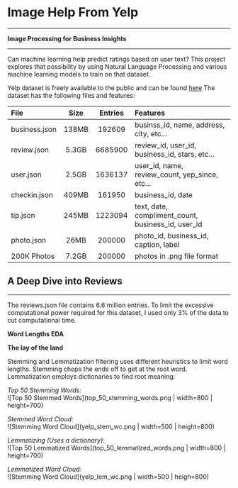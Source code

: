 # Image Help From Yelp
***
**Image Processing for Business Insights**
***

Can machine learning help predict ratings based on user text? This project explores that possibility by using Natural Language Processing and various machine learning models to train on that dataset.

Yelp dataset is freely available to the public and can be found [here](http://www.yelp.com/dataset)
The dataset has the following files and features:

| File | Size | Entries | Features |
| :----- | :-----: | :-----: | :----- |
| business.json | 138MB | 192609 | businss_id, name, address, city, etc... |
| review.json | 5.3GB | 6685900 | review_id, user_id, business_id, stars, etc... |
| user.json | 2.5GB | 1636137 | user_id, name, review_count, yep_since, etc... |
| checkin.json | 409MB | 161950 | business_id, date |
| tip.json | 245MB | 1223094 | text, date, compliment_count, business_id, user_id |
| photo.json | 26MB | 200000 | photo_id, business_id, caption, label |
| 200K Photos | 7.2GB | 200000 | photos in .png file format |


## A Deep Dive into Reviews
***
The reviews.json file contains 6.6 million entries. To limit the excessive computational power required for this dataset, I used only 3% of the data to cut computational time.

**Word Lengths EDA**



**The lay of the land**

Stemming and Lemmatization filtering uses different heuristics to limit word lengths. Stemming chops the ends off to get at the root word. Lemmatization employs dictionaries to find root meaning:

*Top 50 Stemming Words:*
<br>
![Top 50 Stemmed Words](top_50_stemming_words.png | width=800 | height=700)
<br>

*Stemmed Word Cloud:*
<br>
![Stemming Word Cloud](yelp_stem_wc.png | width=500 | height=800)
<br>

*Lemmatizing (Uses a dictionary):*
<br>
![Top 50 Lemmatized Words](top_50_lemmatized_words.png | width=800 | height=700)

*Lemmatized Word Cloud:*
<br>
![Stemming Word Cloud](yelp_lem_wc.png | width=500 | heigh=800)
<br>

